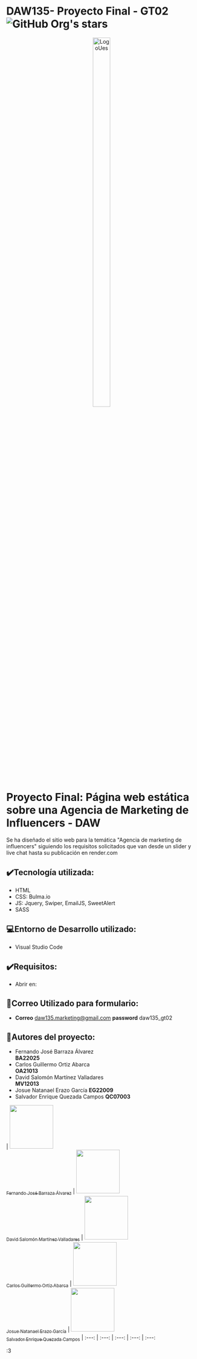 # DAW135- Proyecto Final - GT02 ![GitHub Org's stars](https://img.shields.io/github/stars/MinunGR?style=social)
<p align="center">
  <img src="https://upload.wikimedia.org/wikipedia/commons/thumb/f/fa/Escudo_de_la_Universidad_de_El_Salvador.svg/1200px-Escudo_de_la_Universidad_de_El_Salvador.svg.png" alt="LogoUes" width="30%" height="50%">
</p>

# Proyecto Final:  Página web estática sobre una Agencia de Marketing de Influencers - DAW
Se ha diseñado el sitio web para la temática "Agencia de marketing de influencers" siguiendo los requisitos solicitados que van desde un slider  y live chat hasta su publicación en render.com

## :heavy_check_mark:Tecnología utilizada:
- HTML
- CSS: Bulma.io
- JS: Jquery, Swiper, EmailJS, SweetAlert
- SASS

## :computer:Entorno de Desarrollo utilizado:
- Visual Studio Code

## :heavy_check_mark:Requisitos:
- Abrir en: 

## :speech_balloon:Correo Utilizado para formulario:
- **Correo** daw135.marketing@gmail.com
  **password** daw135_gt02

## :busts_in_silhouette:Autores del proyecto:
- Fernando José Barraza Álvarez  
  **BA22025**
- Carlos Guillermo Ortiz Abarca  
  **OA21013**
- David Salomón Martínez Valladares  
  **MV12013**
- Josue Natanael Erazo García
  **EG22009**
- Salvador Enrique Quezada Campos
  **QC07003**

  
| [<img src="https://avatars.githubusercontent.com/u/61745150?v=4" width=115><br><sub>Fernando José Barraza Álvarez</sub>](https://github.com/MinunGR) | [<img src="https://avatars.githubusercontent.com/u/57274941?v=4" width=115><br><sub>David Salomón Martínez Valladares</sub>](https://github.com/DavidSalomonDev) | [<img src="https://avatars.githubusercontent.com/u/145523801?v=4" width=115><br><sub>Carlos Guillermo Ortiz Abarca</sub>](https://github.com/Carlos-Otz) | [<img 
src="https://avatars.githubusercontent.com/u/72239850?v=4" width=115><br><sub>Josue Natanael Erazo García</sub>](https://github.com/josueerazo) | [<img src="https://avatars.githubusercontent.com/u/135405797?v=4" width=115><br><sub>Salvador Enrique Quezada Campos</sub>](https://github.com/kike688) 
| :---: | :---: | :---: | :---: | :---: 

:3
